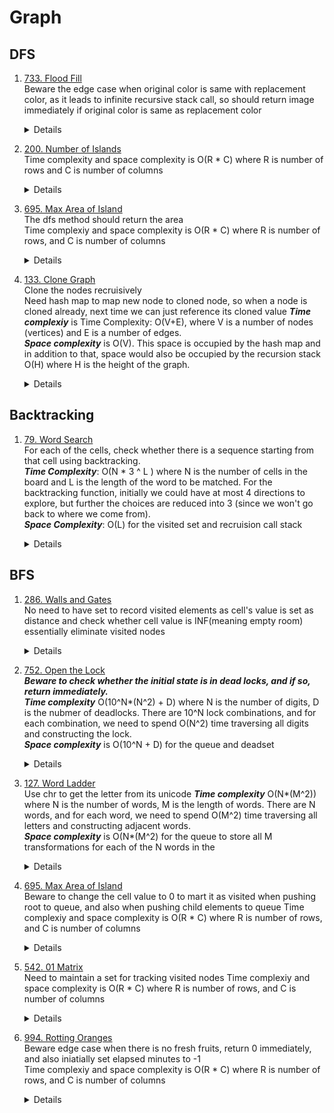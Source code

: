 # Graph
## DFS
1.  [733. Flood Fill](https://leetcode.com/problems/flood-fill)  
    Beware the edge case when original color is same with replacement color, as it leads to infinite recursive stack call, so should return image immediately if original color is same as replacement color
    <details

      ```python
      def floodFill(self, image: List[List[int]], sr: int, sc: int, color: int) -> List[List[int]]:
          origColor = image[sr][sc]
          if origColor == color:
              return image
  
          def dfs(image, row, col, origColor, newColor):
              if row >= len(image) or row < 0 or col >= len(image[0]) or col < 0 or image[row][col] != origColor:
                  return
  
              image[row][col] = newColor
              offsets = [(-1, 0), (0, 1), (1, 0), (0, -1)]
              for offset in offsets:
                  dfs(image,row + offset[0], col + offset[1], origColor, newColor)
                   
          dfs(image, sr, sc, image[sr][sc], color)
          return image   
      ```
    </details>
1.  [200. Number of Islands](https://leetcode.com/problems/number-of-islands)  
    Time complexity and space complexity is O(R * C) where R is number of rows and C is number of columns
    <details

      ```python
        def numIslands(self, grid: List[List[str]]) -> int:
            def dfs(row, col):
                nonlocal grid
                if row < 0 or row >= len(grid) or col < 0 or col >= len(grid[0]) or grid[row][col] != "1":
                    return
    
                grid[row][col] = "0" # mark as visited
                for offset in [(-1, 0), (0, 1), (1, 0), (0, -1)]:
                    rowOffset, colOffset = offset
                    dfs(row + rowOffset, col + colOffset)
    
            count = 0
            for r in range(len(grid)):
                for c in range(len(grid[0])):
                    if grid[r][c] == "1":
                        count += 1
                        dfs(r, c)
    
            return count  
      ```
    </details>  
1.  [695. Max Area of Island](https://leetcode.com/problems/max-area-of-island)    
    The dfs method should return the area  
    Time complexiy and space complexity is O(R * C) where R is number of rows, and C is number of columns
    <details

      ```python
        def getArea(self, grid, row, col):
            if row < 0 or row >= len(grid) or col < 0 or col >= len(grid[0]) or grid[row][col] != 1:
                return 0
    
            area = 1
            grid[row][col] = 0
            directions = [(-1, 0), (0, 1), (1, 0), (0, -1)]
            for rowOffset, colOffset in directions:
                area += self.getArea(grid, row + rowOffset, col + colOffset)
            return area
    
        def maxAreaOfIsland(self, grid: List[List[int]]) -> int:
            result = 0
            for r in range(len(grid)):
                for c in range(len(grid[0])):
                    if grid[r][c] == 1:
                        result = max(result, self.getArea(grid, r, c))
    
            return result 
      ```
    </details>
1.  [133. Clone Graph](https://leetcode.com/problems/clone-graph)    
    Clone the nodes recruisively  
    Need hash map to map new node to cloned node, so when a node is cloned already, next time we can just reference its cloned value
    ***Time complexiy*** is Time Complexity: O(V+E), where V is a number of nodes (vertices) and E is a number of edges.  
    ***Space complexity*** is O(V). This space is occupied by the  hash map and in addition to that, space would also be occupied by the recursion stack O(H) where H is the height of the graph.
    <details

      ```python
        def cloneGraph(self, node: 'Node') -> 'Node':
            oldToNewMap = {}
            def clone(node):
                if node in oldToNewMap:
                    return oldToNewMap[node]
    
                copy = Node(node.val)
                oldToNewMap[node] = copy
                for nei in node.neighbors:
                    copy.neighbors.append(clone(nei))
                return copy
                
            return clone(node) if node else None
      ```
    </details>
## Backtracking
1. [79. Word Search](https://leetcode.com/problems/word-search)  
    For each of the cells, check whether there is a sequence starting from that cell using backtracking.  
    ***Time Complexity***: O(N * 3 ^ L ) where N is the number of cells in the board and L is the length of the word to be matched. For the backtracking function, initially we could have at most 4 directions to explore, but further the choices are reduced into 3 (since we won't go back to where we come from).  
    ***Space Complexity***: O(L) for the visited set and recruision call stack
    <details>
        
        ```python
        def exist(self, board: List[List[str]], word: str) -> bool:
            visited = set()
            directions = [(-1, 0), (0, 1), (1, 0), (0, -1)]
    
            def isValid(row, col, charIndex):
                nonlocal board, word, visited, directions
    
                if charIndex == len(word):
                    return True
    
                if row < 0 or row >= len(board) or col < 0 or col >= len(board[0]) or (row, col) in visited or board[row][col] != word[charIndex]:
                    return False
    
                visited.add((row, col))
                path.append(board[row][col])
                for rowOffset, colOffset in directions:
                    if isValid(row + rowOffset, col + colOffset, charIndex + 1):
                        return True
                visited.remove((row, col))
                path.pop()
    
            for r in range(len(board)):
                for c in range(len(board[0])):
                    if isValid(r, c, 0):
                        return True
            return False
        ```
    </details>
## BFS
1. [286. Walls and Gates](https://leetcode.com/problems/walls-and-gates)  
    No need to have set to record visited elements as cell's value is set as distance and check whether cell value is INF(meaning empty room) essentially eliminate visited nodes
    <details>

      ```python
          def wallsAndGates(self, rooms: List[List[int]]) -> None:
              INF = 2 ** 31 - 1
              queue = deque()
      
              for r in range(len(rooms)):
                  for c in range(len(rooms[0])):
                      if rooms[r][c] == 0:
                          queue.append((r, c))
      
      
              while queue:
                  row, col = queue.popleft()
      
                  for rowOffset, colOffset in [(-1, 0), (0, 1), (1, 0), (0, -1)]:
                      nextRow = row + rowOffset
                      nextCol = col + colOffset
                      if nextRow < 0 or nextRow >= len(rooms) or nextCol < 0 or nextCol >= len(rooms[0]) or rooms[nextRow][nextCol] != INF:
                          continue
                      rooms[nextRow][nextCol] = rooms[row][col] + 1
                      queue.append((nextRow, nextCol))     
      ```
    </details>

1. [752. Open the Lock](https://leetcode.com/problems/open-the-lock)  
    ***Beware to check whether the initial state is in dead locks, and if so, return immediately.***  
    ***Time complexity*** O(10^N*(N^2) + D) where N is the number of digits, D is the nubmer of deadlocks. There are 10^N lock combinations, and for each combination, we need to spend O(N^2) time traversing all digits and constructing the lock.  
    ***Space complexity*** is O(10^N + D) for the queue and deadset 
    <details>

      ```python
        def getNeighbours(self, s):
            result = []
            for i in range(len(s)):
                digit = int(s[i])
                for move in [-1, 1]:
                    nextDigit = (digit + move) % 10
                    result.append(s[:i] + str(nextDigit) + s[i + 1:])
            return result  
    
        def openLock(self, deadends: List[str], target: str) -> int:
            deadSet = set(deadends)     
            initialState = "0000"
            if initialState in deadSet:
                return -1
                
            visited = set([initialState])
            queue = deque([initialState])
            turns = 0
            while queue:
                levelSize = len(queue)
                for _ in range(levelSize):
                    node = queue.popleft()
                    if node == target:
                        return turns
                    
                    for neighbour in self.getNeighbours(node):
                        if neighbour in visited or neighbour in deadSet:
                            continue
    
                        visited.add(neighbour)
                        queue.append(neighbour)
                turns += 1
    
            return -1
      
      ```
    </details>
1. [127. Word Ladder](https://leetcode.com/problems/word-ladder)  
    Use chr to get the letter from its unicode
    ***Time complexity*** O(N*(M^2)) where N is the number of words, M is the length of words. There are N words, and for each word, we need to spend O(M^2) time traversing all letters and constructing adjacent words.  
    ***Space complexity*** is O(N*(M^2) for the queue to store all M transformations for each of the N words in the
    <details>

      ```python
        def getNextWords(self, word, wordSet):
            letterSize = 26
            result = []
            for i in range(len(word)):
                for j in range(letterSize):
                    letter = chr(j + ord("a"))
                    if letter != word[i]:
                        nextWord = word[:i] + letter + word[i + 1:]
                        if nextWord in wordSet:
                            result.append(nextWord)
            return result
    
        def ladderLength(self, beginWord: str, endWord: str, wordList: List[str]) -> int:
            wordSet = set(wordList)
            queue = deque([beginWord])
            visited = set([beginWord])
            count = 0
            while queue:
                levelSize = len(queue)
                count += 1
                for _ in range(levelSize):
                    currWord = queue.popleft()
                    if currWord == endWord:
                        return count
    
                    for nextWord in self.getNextWords(currWord, wordSet):
                        if nextWord in visited:
                            continue
    
                        visited.add(nextWord)
                        queue.append(nextWord)
    
            return 0
      
      ```
    </details>
1.  [695. Max Area of Island](https://leetcode.com/problems/max-area-of-island)    
    Beware to change the cell value to 0 to mart it as visited when pushing root to queue, and also when pushing child elements to queue
    Time complexiy and space complexity is O(R * C) where R is number of rows, and C is number of columns
    <details>

      ```python
    def getArea(self, grid, row, col):
        queue = deque([(row, col)])
        area = 0
        grid[row][col] = 0
        directions = [(-1, 0), (0, 1), (1, 0), (0, -1)]
        while queue:
            currRow, currCol = queue.popleft()
            area += 1
            
            for rowOffset, colOffset in directions:
                nextRow = currRow + rowOffset
                nextCol = currCol + colOffset
                if nextRow < 0 or nextRow >= len(grid) or nextCol < 0 or nextCol >= len(grid[0]) or grid[nextRow][nextCol] == 0:
                    continue
                grid[nextRow][nextCol] = 0
                queue.append((nextRow, nextCol))
        return area

    def maxAreaOfIsland(self, grid: List[List[int]]) -> int:
        result = 0
        for r in range(len(grid)):
            for c in range(len(grid[0])):
                if grid[r][c] == 1:
                    result = max(result, self.getArea(grid, r, c))

        return result
      ```
    </details>
1.  [542. 01 Matrix](https://leetcode.com/problems/01-matrix/)      
    Need to maintain a set for tracking visited nodes
    Time complexiy and space complexity is O(R * C) where R is number of rows, and C is number of columns
    <details>

      ```python
        def getArea(self, grid, row, col):
        def updateMatrix(self, mat: List[List[int]]) -> List[List[int]]:
            visited = set()
            queue = deque()
            for r in range(len(mat)):
                for c in range(len(mat[0])):
                    if mat[r][c] == 0:
                        queue.append((r, c))
                        visited.add((r, c))
    
            directions = [(-1, 0), (0, 1), (1, 0), (0, -1)]
            while queue:
                currRow, currCol = queue.popleft()
                for rowOffset, colOffset in directions:
                    nextRow = currRow + rowOffset
                    nextCol = currCol + colOffset
                    if nextRow < 0 or nextRow >= len(mat) or nextCol < 0 or nextCol >= len(mat[0]) or (nextRow, nextCol) in visited:
                        continue
                    
                    visited.add((nextRow, nextCol))
                    mat[nextRow][nextCol] = mat[currRow][currCol] + 1
                    queue.append((nextRow, nextCol))
            return mat
      ```
    </details>

1.  [994. Rotting Oranges](https://leetcode.com/problems/rotting-oranges)      
    Beware edge case when there is no fresh fruits, return 0 immediately, and also iniatially set elapsed minutes to -1  
    Time complexiy and space complexity is O(R * C) where R is number of rows, and C is number of columns  
    <details>

      ```python
        def orangesRotting(self, grid: List[List[int]]) -> int:
            queue = deque()
            fresh = 0
            for r in range(len(grid)):
                for c in range(len(grid[0])):
                    if grid[r][c] == 1:
                        fresh += 1
                    elif grid[r][c] == 2:
                        queue.append((r, c))
            if fresh == 0:
                return 0
    
            minutes = -1
            directions = [(-1, 0), (0, 1), (1, 0), (0, -1)]
            while queue:
                levelSize = len(queue)
                minutes += 1
                for _ in range(levelSize):
                    row, col = queue.popleft()
    
                    for rowOffset, colOffset in directions:
                        nextRow = row + rowOffset
                        nextCol = col + colOffset
    
                        if 0 <= nextRow < len(grid) and 0 <= nextCol < len(grid[0]) and grid[nextRow][nextCol] == 1:
                            grid[nextRow][nextCol] = 2
                            fresh -= 1
                            queue.append((nextRow, nextCol))
                     
            return minutes if fresh == 0 else -1
      ```
    </details>

